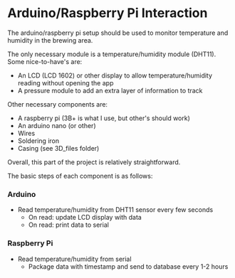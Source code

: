 # Arduino/Raspberry Pi Interaction

The arduino/raspberry pi setup should be used to monitor temperature and humidity in the brewing area.

The only necessary module is a temperature/humidity module (DHT11). Some nice-to-have's are: 

- An LCD (LCD 1602) or other display to allow temperature/humidity reading without opening the app
- A pressure module to add an extra layer of information to track

Other necessary components are:

- A raspberry pi (3B+ is what I use, but other's should work)
- An arduino nano (or other)
- Wires
- Soldering iron
- Casing (see 3D\_files folder)

Overall, this part of the project is relatively straightforward.

The basic steps of each component is as follows:
### Arduino
- Read temperature/humidity from DHT11 sensor every few seconds
    - On read: update LCD display with data
    - On read: print data to serial

### Raspberry Pi
- Read temperature/humidity from serial
    - Package data with timestamp and send to database every 1-2 hours
